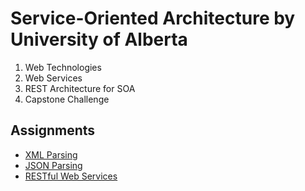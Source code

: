 # Service-Oriented Architecture by University of Alberta
1. Web Technologies
2. Web Services
3. REST Architecture for SOA
4. Capstone Challenge


## Assignments
* [XML Parsing](https://github.com/AhmedAtya74/XML-Parsing)
* [JSON Parsing](https://github.com/AhmedAtya74/JSON-Parsing)
* [RESTful Web Services](https://github.com/AhmedAtya74/RESTful-Services)

